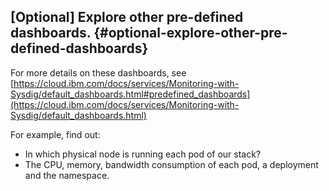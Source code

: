## [Optional] Explore other pre-defined dashboards. {#optional-explore-other-pre-defined-dashboards}

For more details on these dashboards, see [https://cloud.ibm.com/docs/services/Monitoring-with-Sysdig/default_dashboards.html#predefined_dashboards](https://cloud.ibm.com/docs/services/Monitoring-with-Sysdig/default_dashboards.html)

For example, find out:

*   In which physical node is running each pod of our stack?
*   The CPU, memory, bandwidth consumption of each pod, a deployment and the namespace.